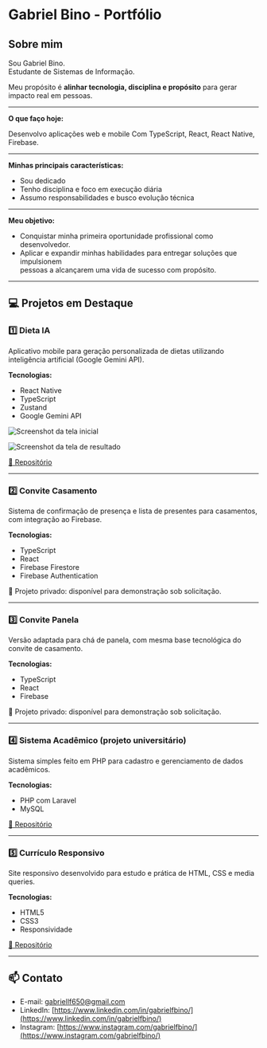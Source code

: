 # Gabriel Bino - Portfólio

## Sobre mim
Sou Gabriel Bino.  
Estudante de Sistemas de Informação.

Meu propósito é
**alinhar tecnologia, disciplina e propósito** para gerar impacto real em pessoas.

---

**O que faço hoje:**

Desenvolvo aplicações web e mobile
Com TypeScript, React, React Native, Firebase.

---

**Minhas principais características:**

- Sou dedicado
- Tenho disciplina e foco em execução diária  
- Assumo responsabilidades e busco evolução técnica

---

**Meu objetivo:**  
- Conquistar minha primeira oportunidade profissional como desenvolvedor.  
- Aplicar e expandir minhas habilidades para entregar soluções que impulsionem <br>
pessoas a alcançarem uma vida de sucesso com propósito.

---

## 💻 Projetos em Destaque

### 1️⃣ Dieta IA
Aplicativo mobile para geração personalizada de dietas utilizando inteligência artificial (Google Gemini API).

**Tecnologias:**  
- React Native  
- TypeScript  
- Zustand  
- Google Gemini API

![Screenshot da tela inicial](./assets/home.jpeg)

![Screenshot da tela de resultado](./assets/result.jpeg)

[🔗 Repositório](https://github.com/gabrielbino/dieta-ia)

---

### 2️⃣ Convite Casamento
Sistema de confirmação de presença e lista de presentes para casamentos, com integração ao Firebase.

**Tecnologias:**  
- TypeScript  
- React  
- Firebase Firestore  
- Firebase Authentication  

🚨 Projeto privado: disponível para demonstração sob solicitação.

---

### 3️⃣ Convite Panela
Versão adaptada para chá de panela, com mesma base tecnológica do convite de casamento.

**Tecnologias:**  
- TypeScript  
- React  
- Firebase  

🚨 Projeto privado: disponível para demonstração sob solicitação.

---

### 4️⃣ Sistema Acadêmico (projeto universitário)
Sistema simples feito em PHP para cadastro e gerenciamento de dados acadêmicos.

**Tecnologias:**  
- PHP com Laravel  
- MySQL  

[🔗 Repositório](https://github.com/gabrielbino/projeto)

---

### 5️⃣ Currículo Responsivo
Site responsivo desenvolvido para estudo e prática de HTML, CSS e media queries.

**Tecnologias:**  
- HTML5  
- CSS3  
- Responsividade  

[🔗 Repositório](https://github.com/gabrielbino/curriculoResponsivo)

---

## 📫 Contato

- E-mail: gabriellf650@gmail.com
- LinkedIn: [https://www.linkedin.com/in/gabrielfbino/](https://www.linkedin.com/in/gabrielfbino/)
- Instagram: [https://www.instagram.com/gabrielfbino/](https://www.instagram.com/gabrielfbino/)
